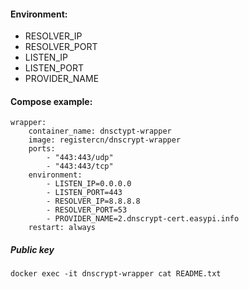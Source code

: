 #### Environment:

- RESOLVER_IP
- RESOLVER_PORT
- LISTEN_IP
- LISTEN_PORT
- PROVIDER_NAME

#### Compose example:

```
wrapper:
    container_name: dnsctypt-wrapper
    image: registercn/dnscrypt-wrapper
    ports:
        - "443:443/udp"
        - "443:443/tcp"
    environment:
        - LISTEN_IP=0.0.0.0
        - LISTEN_PORT=443
        - RESOLVER_IP=8.8.8.8
        - RESOLVER_PORT=53
        - PROVIDER_NAME=2.dnscrypt-cert.easypi.info
    restart: always
```

##### Public key

    docker exec -it dnscrypt-wrapper cat README.txt
